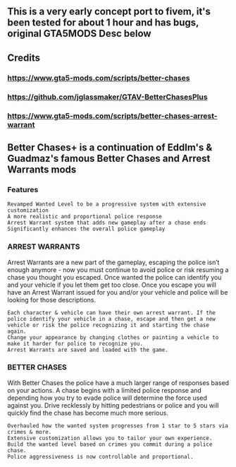 ## This is a very early concept port to fivem, it's been tested for about 1 hour and has bugs, original GTA5MODS Desc below

## Credits
### https://www.gta5-mods.com/scripts/better-chases
### https://github.com/jglassmaker/GTAV-BetterChasesPlus
### https://www.gta5-mods.com/scripts/better-chases-arrest-warrant

## Better Chases+ is a continuation of Eddlm's & Guadmaz's famous Better Chases and Arrest Warrants mods

### Features

    Revamped Wanted Level to be a progressive system with extensive customization
    A more realistic and proportional police response
    Arrest Warrant system that adds new gameplay after a chase ends
    Significantly enhances the overall police gameplay



### ARREST WARRANTS
Arrest Warrants are a new part of the gameplay, escaping the police isn’t enough anymore - now you must continue to avoid police or risk resuming a chase you thought you escaped. Once wanted the police can identify you and your vehicle if you let them get too close. Once you escape you will have an Arrest Warrant issued for you and/or your vehicle and police will be looking for those descriptions.

    Each character & vehicle can have their own arrest warrant. If the police identify your vehicle in a chase, escape and then get a new vehicle or risk the police recognizing it and starting the chase again.
    Change your appearance by changing clothes or painting a vehicle to make it harder for police to recognize you.
    Arrest Warrants are saved and loaded with the game.



### BETTER CHASES
With Better Chases the police have a much larger range of responses based on your actions. A chase begins with a limited police response and depending how you try to evade police will determine the force used against you. Drive recklessly by hitting pedestrians or police and you will quickly find the chase has become much more serious.

    Overhauled how the wanted system progresses from 1 star to 5 stars via crimes & more.
    Extensive customization allows you to tailor your own experience.
    Build the wanted level based on crimes you commit during a police chase.
    Police aggressiveness is now controllable and proportional.
